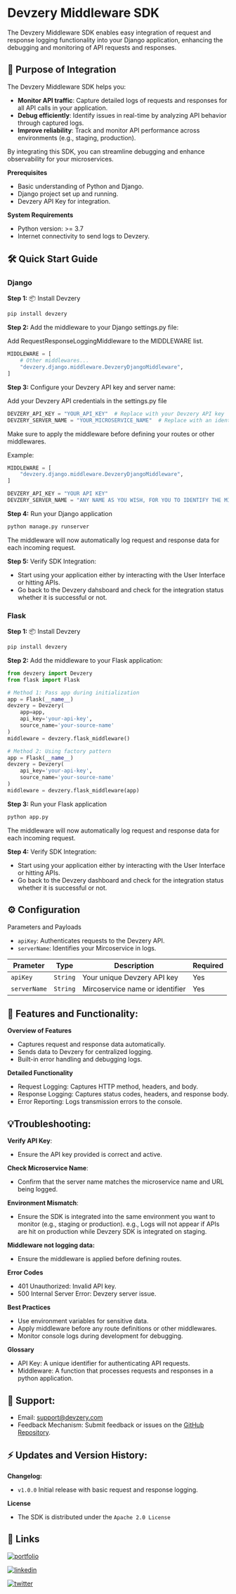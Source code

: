 # Devzery Middleware SDK  

The Devzery Middleware SDK enables easy integration of request and response logging functionality into your Django application, enhancing the debugging and monitoring of API requests and responses.

## 🎯 Purpose of Integration  

The Devzery Middleware SDK helps you:  
- **Monitor API traffic**: Capture detailed logs of requests and responses for all API calls in your application.  
- **Debug efficiently**: Identify issues in real-time by analyzing API behavior through captured logs.  
- **Improve reliability**: Track and monitor API performance across environments (e.g., staging, production).  

By integrating this SDK, you can streamline debugging and enhance observability for your microservices.

**Prerequisites**
- Basic understanding of Python and Django.
- Django project set up and running.
- Devzery API Key for integration.

**System Requirements**
- Python version: >= 3.7
- Internet connectivity to send logs to Devzery.



## 🛠️ Quick Start Guide 

### Django

**Step 1:** 📦 Install Devzery

```bash  
pip install devzery
```


**Step 2:** Add the middleware to your Django settings.py file:

Add RequestResponseLoggingMiddleware to the MIDDLEWARE list.
```python
MIDDLEWARE = [
    # Other middlewares...
    "devzery.django.middleware.DevzeryDjangoMiddleware",
]
```


**Step 3:** Configure your Devzery API key and server name:

Add your Devzery API credentials in the settings.py file
```python
DEVZERY_API_KEY = "YOUR_API_KEY"  # Replace with your Devzery API key
DEVZERY_SERVER_NAME = "YOUR_MICROSERVICE_NAME"  # Replace with an identifier for your microservice
```
Make sure to apply the middleware before defining your routes or other middlewares.

Example:
```python
MIDDLEWARE = [
    "devzery.django.middleware.DevzeryDjangoMiddleware",
]

DEVZERY_API_KEY = "YOUR API KEY"
DEVZERY_SERVER_NAME = "ANY NAME AS YOU WISH, FOR YOU TO IDENTIFY THE MICROSERVICE"
```


**Step 4:** Run your Django application

```bash
python manage.py runserver
```

The middleware will now automatically log request and response data for each incoming request.

**Step 5:** Verify SDK Integration:

- Start using your application either by interacting with the User Interface or hitting APIs.
- Go back to the Devzery dahsboard and check for the integration status whether it is successful or not.

### Flask

**Step 1:** 📦 Install Devzery

```bash  
pip install devzery
```
**Step 2:** Add the middleware to your Flask application:
```python
from devzery import Devzery
from flask import Flask

# Method 1: Pass app during initialization
app = Flask(__name__)
devzery = Devzery(
    app=app,
    api_key='your-api-key',
    source_name='your-source-name'
)
middleware = devzery.flask_middleware()

# Method 2: Using factory pattern
app = Flask(__name__)
devzery = Devzery(
    api_key='your-api-key',
    source_name='your-source-name'
)
middleware = devzery.flask_middleware(app)
```

**Step 3:** Run your Flask application
```bash
python app.py
```

The middleware will now automatically log request and response data for each incoming request.

**Step 4:** Verify SDK Integration:

- Start using your application either by interacting with the User Interface or hitting APIs.
- Go back to the Devzery dashboard and check for the integration status whether it is successful or not.

## ⚙️ Configuration  
Parameters and Payloads
- `apiKey`: Authenticates requests to the Devzery API. 
- `serverName`: Identifies your Mircoservice in logs. 

| **Prameter**   | **Type**   | **Description**    | **Required**   |
|------------|------------|------------|------------|
| `apiKey` | `String` | Your unique Devzery API key | Yes |
| `serverName` | `String` | Mircoservice name or identifier | Yes |


## 📝 Features and Functionality: 

**Overview of Features**
- Captures request and response data automatically.
- Sends data to Devzery for centralized logging.
- Built-in error handling and debugging logs.

**Detailed Functionality**
- Request Logging: Captures HTTP method, headers, and body.
- Response Logging: Captures status codes, headers, and response body.
- Error Reporting: Logs transmission errors to the console.

## 💡Troubleshooting:

**Verify API Key**:
- Ensure the API key provided is correct and active.  

**Check Microservice Name**:
- Confirm that the server name matches the microservice name and URL being logged. 
 
**Environment Mismatch**:
- Ensure the SDK is integrated into the same environment you want to monitor (e.g., staging or production). e.g., Logs will not appear if APIs are hit on production while Devzery SDK is integrated on staging.

**Middleware not logging data:**
- Ensure the middleware is applied before defining routes.

**Error Codes**
- 401 Unauthorized: Invalid API key.
- 500 Internal Server Error: Devzery server issue.

**Best Practices**
- Use environment variables for sensitive data.
- Apply middleware before any route definitions or other middlewares.
- Monitor console logs during development for debugging.

**Glossary**
- API Key: A unique identifier for authenticating API requests.
- Middleware: A function that processes requests and responses in a python application.

## 🙋 Support:

- Email: support@devzery.com
- Feedback Mechanism: Submit feedback or issues on the [GitHub Repository](https://github.com/devzery/devzery_middleware/issues).

## ⚡ Updates and Version History:

**Changelog:**
- `v1.0.0` Initial release with basic request and response logging.

**License**
- The SDK is distributed under the `Apache 2.0 License`

## 🔗 Links
[![portfolio](https://img.shields.io/badge/Devzery-000?style=for-the-badge&logo=ko-fi&logoColor=pink)](https://www.devzery.com)

[![linkedin](https://img.shields.io/badge/linkedin-0A66C2?style=for-the-badge&logo=linkedin&logoColor=white)](https://www.linkedin.com/company/devzery/)

[![twitter](https://img.shields.io/badge/twitter-1DA1F2?style=for-the-badge&logo=twitter&logoColor=white)](https://x.com/devzery)
